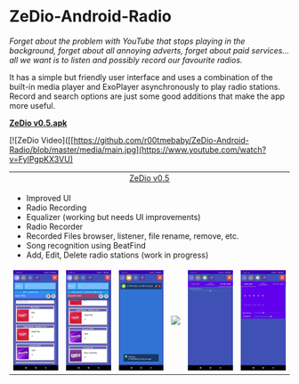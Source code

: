 # ZeDio-Android-Radio

<p><i>Forget about the problem with YouTube that stops playing in the background, forget about all annoying adverts, forget about paid services... all we want is to listen and possibly record our favourite radios.</i></p>

<p>It has a simple but friendly user interface and uses a combination of the built-in media player and ExoPlayer asynchronously to play radio stations. Record and search options are just some good additions that make the app more useful.</p>

<p>
    <a href="https://github.com/r00tmebaby/ZeDio-Android-Radio/tree/master/apk"><b>ZeDio v0.5.apk</b></a>
</p>

[![ZeDio Video]([[https://github.com/r00tmebaby/ZeDio-Android-Radio/blob/master/media/main.jpg](https://www.youtube.com/watch?v=FylPgpKX3VU)

<table style="border:0 !important">
    <tr>
        <td colspan="6" style="text-align: center">
            <a href="https://github.com/r00tmebaby/ZeDio-Android-Radio/tree/master/apk">ZeDio v0.5</a>
        </td>
    </tr>
    <tr>
        <td colspan="6">
            <ul>
                <li>Improved UI</li>
                <li>Radio Recording</li>
                <li>Equalizer (working but needs UI improvements)</li>
                <li>Radio Recorder</li>
                <li>Recorded Files browser, listener, file rename, remove, etc.</li>
                <li>Song recognition using BeatFind</li>
                <li>Add, Edit, Delete radio stations (work in progress)</li>
            </ul>
        </td>
    </tr>
    <tr>
        <td><img src="https://github.com/r00tmebaby/ZeDio-Android-Radio/blob/master/media/main.jpg"  alt=""/></td>
        <td><img src="https://github.com/r00tmebaby/ZeDio-Android-Radio/blob/master/media/recording.jpg" /></td>
        <td><img src="https://github.com/r00tmebaby/ZeDio-Android-Radio/blob/master/media/record-playing.jpg" /></td>
        <td><img src="https://github.com/r00tmebaby/ZeDio-Android-Radio/blob/master/media/recordings-browser.jpg" /></td>
        <td><img src="https://github.com/r00tmebaby/ZeDio-Android-Radio/blob/master/media/settings-buffering.jpg" /></td>
        <td><img src="https://github.com/r00tmebaby/ZeDio-Android-Radio/blob/master/media/settings-equalizer.jpg" /></td>
    </tr>
</table>
